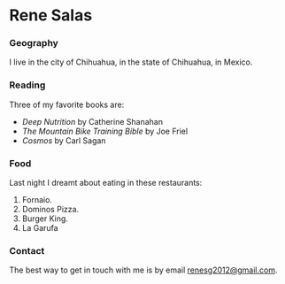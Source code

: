 # Rene Salas

### Geography

I live in the city of Chihuahua, in the state of Chihuahua, in Mexico.

### Reading

Three of my favorite books are:

- *Deep Nutrition* by Catherine Shanahan 
- *The Mountain Bike Training Bible* by Joe Friel
- *Cosmos* by Carl Sagan

### Food

Last night I dreamt about eating in these restaurants:

1. Fornaio.
2. Dominos Pizza.
3. Burger King.
4. La Garufa

### Contact

The best way to get in touch with me is by email [renesg2012@gmail.com](https://www.google.com).
